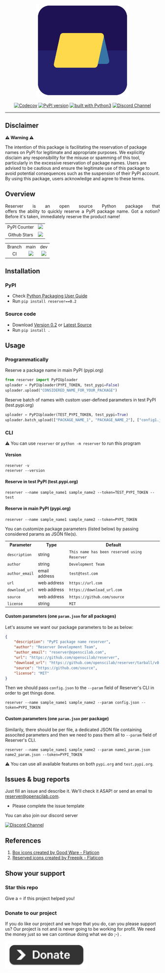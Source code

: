 <div align="center">
    <img src="https://github.com/openscilab/reserver/raw/main/otherfiles/reserver.png" width="300" height="300">
    <br/>
    <br/>
    <a href="https://codecov.io/gh/openscilab/reserver"><img src="https://codecov.io/gh/openscilab/reserver/branch/main/graph/badge.svg" alt="Codecov"/></a>
    <a href="https://badge.fury.io/py/reserver"><img src="https://badge.fury.io/py/reserver.svg" alt="PyPI version" height="18"></a>
    <a href="https://www.python.org/"><img src="https://img.shields.io/badge/built%20with-Python3-green.svg" alt="built with Python3"></a>
    <a href="https://discord.gg/RD2y6SGuY3"><img src="https://img.shields.io/discord/1064533716615049236.svg" alt="Discord Channel"></a>
</div>

----------

## Disclaimer 
**⚠️ Warning ⚠️**

<p align="justify">

The intention of this package is facilitating the reservation of package names on PyPI for legitimate and appropriate purposes. We explicitly disclaim any responsibility for the misuse or spamming of this tool, particularly in the excessive reservation of package names. Users are advised to be cautious and ensure the  legitimate use of this package to avoid potential consequences such as the suspension of their PyPI account. By using this package, users acknowledge and agree to these terms.
</p>

## Overview
<p align="justify">
Reserver is an open source Python package that offers the ability to quickly reserve a PyPI package name. Got a notion? Before it's taken, immediately reserve the product name!
</p>
<table>
    <tr>
        <td align="center">PyPI Counter</td>
        <td align="center">
            <a href="http://pepy.tech/project/reserver">
                <img src="http://pepy.tech/badge/reserver">
            </a>
        </td>
    </tr>
    <tr>
        <td align="center">Github Stars</td>
        <td align="center">
            <a href="https://github.com/openscilab/reserver">
                <img src="https://img.shields.io/github/stars/openscilab/reserver.svg?style=social&label=Stars">
            </a>
        </td>
    </tr>
</table>
<table>
    <tr> 
        <td align="center">Branch</td>
        <td align="center">main</td>
        <td align="center">dev</td>
    </tr>
    <tr>
        <td align="center">CI</td>
        <td align="center">
            <img src="https://github.com/openscilab/reserver/actions/workflows/test.yml/badge.svg?branch=main">
        </td>
        <td align="center">
            <img src="https://github.com/openscilab/reserver/actions/workflows/test.yml/badge.svg?branch=dev">
            </td>
    </tr>
</table>


## Installation

### PyPI

- Check [Python Packaging User Guide](https://packaging.python.org/installing/)
- Run `pip install reserver==0.2`
### Source code
- Download [Version 0.2](https://github.com/openscilab/reserver/archive/v0.2.zip) or [Latest Source](https://github.com/openscilab/reserver/archive/dev.zip)
- Run `pip install .`

## Usage

### Programmatically 
Reserve a package name in main PyPI (pypi.org)
```python
from reserver import PyPIUploader
uploader = PyPIUploader(PYPI_TOKEN, test_pypi=False)
uploader.upload("CONSIDERED_NAME_FOR_YOUR_PACKAGE")
```
Reserve batch of names with custom user-defined parameters in test PyPI (test.pypi.org)
```python
uploader = PyPIUploader(TEST_PYPI_TOKEN, test_pypi=True)
uploader.batch_upload(["PACKAGE_NAME_1", "PACKAGE_NAME_2"], ["config1.json", "config2.json"])
```
### CLI
⚠️ You can use `reserver` or `python -m reserver` to run this program
#### Version
```console
reserver -v
reserver --version
```
#### Reserve in test PyPI (test.pypi.org)
```console
reserver --name sample_name1 sample_name2 --token=TEST_PYPI_TOKEN --test
```
#### Reserve in main PyPI (pypi.org)
```console
reserver --name sample_name1 sample_name2 --token=PYPI_TOKEN
```
You can customize package parameters (listed below) by passing considered params as JSON file(s).

<table>
<tr>
<th>Parameter</th>
<th>Type</th>
<th>Default</th>
</tr>
<td><code>description</code></td>
<td>string</td>
<td><code>This name has been reserved using Reserver</code></td>
</tr>
<td><code>author</code></td>
<td>string</td>
<td><code>Development Team</code></td>
</tr>

<td><code>author_email</code></td>
<td>email address</td>
<td><code>test@test.com</code></td>
</tr>

<td><code>url</code></td>
<td>web address</td>
<td><code>https://url.com</code></td>
</tr>

<td><code>download_url</code></td>
<td>web address</td>
<td><code>https://download_url.com</code></td>
</tr>

<td><code>source</code></td>
<td>web address</td>
<td><code>https://github.com/source</code></td>
</tr>

<td><code>license</code></td>
<td>string</td>
<td><code>MIT</code></td>
</tr>

</table>

#### Custom parameters (one `param.json` for all packages)
Let's assume we want our package parameters to be as below:
```json
{
    "description": "PyPI package name reserver",
    "author": "Reserver Development Team",
    "author_email": "reserver@openscilab.com",
    "url": "https://github.com/openscilab/reserver",
    "download_url": "https://github.com/openscilab/reserver/tarball/v0.2",
    "source": "https://github.com/source",
    "license": "MIT"
}
```
Then we should pass `config.json` to the `--param` field of Reserver's CLI in order to get things done. 
```console
reserver --name sample_name1 sample_name2 --param config.json --token=PYPI_TOKEN
```
#### Custom parameters (one `param.json` per package)
Similarily, there should be per file, a dedicated JSON file containing associted parameters and then we need to pass them all to `--param` field of Reserver's CLI.
```console
reserver --name sample_name1 sample_name2 --param name1_param.json name2_param.json --token=PYPI_TOKEN
```
⚠️ You can use all available features on both `pypi.org` and `test.pypi.org`.
## Issues & bug reports

Just fill an issue and describe it. We'll check it ASAP! or send an email to [reserver@openscilab.com](mailto:reserver@openscilab.com "reserver@openscilab.com"). 

- Please complete the issue template
 
You can also join our discord server

<a href="https://discord.gg/RD2y6SGuY3"><img src="https://img.shields.io/discord/1064533716615049236.svg?style=for-the-badge" alt="Discord Channel"></a>

## References

1. <a href="https://www.flaticon.com/free-icons/box" title="box icons">Box icons created by Good Ware - Flaticon</a>
2. <a href="https://www.flaticon.com/free-icons/reserved" title="reserved icons">Reserved icons created by Freepik - Flaticon</a>


## Show your support

### Star this repo
Give a ⭐️ if this project helped you!

### Donate to our project
If you do like our project and we hope that you do, can you please support us? Our project is not and is never going to be working for profit. We need the money just so we can continue doing what we do ;-) .			

<a href="https://openscilab.com/#donation" target="_blank"><img src="https://github.com/openscilab/reserver/raw/main/otherfiles/donation.png" height="90px" width="270px" alt="Reserver Donation"></a>
